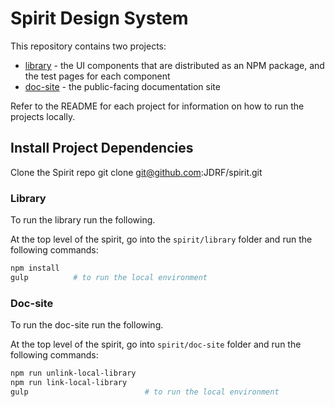 # Spirit Design System
This repository contains two projects:
* [library](https://github.com/JDRF/spirit/tree/master/library) - the UI components that are distributed as an NPM package, and the test pages for each component
* [doc-site](https://github.com/JDRF/spirit/tree/master/doc-site) - the public-facing documentation site 

Refer to the README for each project for information on how to run the projects locally.

## Install Project Dependencies
Clone the Spirit repo git clone git@github.com:JDRF/spirit.git

### Library
To run the library run the following.

At the top level of the spirit, go into the `spirit/library` folder and run the following commands: 
```sh
npm install
gulp          # to run the local environment
```

### Doc-site
To run the doc-site run the following.

At the top level of the spirit, go into `spirit/doc-site` folder and run the following commands: 
```sh
npm run unlink-local-library
npm run link-local-library
gulp                          # to run the local environment

